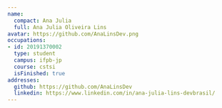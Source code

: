 ```yaml
---
name:
  compact: Ana Julia
  full: Ana Julia Oliveira Lins
avatar: https://github.com/AnaLinsDev.png
occupations:
- id: 20191370002
  type: student
  campus: ifpb-jp
  course: cstsi
  isFinished: true
addresses:
  github: https://github.com/AnaLinsDev
  linkedin: https://www.linkedin.com/in/ana-julia-lins-devbrasil/
---
```

